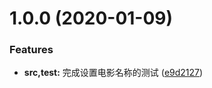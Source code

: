 # 1.0.0 (2020-01-09)


### Features

* **src,test:** 完成设置电影名称的测试 ([e9d2127](https://github.com/Graychen/moive-url/commit/e9d2127))



